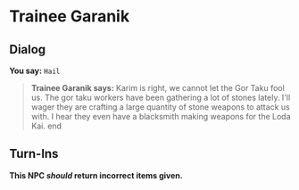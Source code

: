# Trainee Garanik


## Dialog

**You say:** `Hail`



>**Trainee Garanik says:** Karim is right, we cannot let the Gor Taku fool us. The gor taku workers have been gathering a lot of stones lately. I'll wager they are crafting a large quantity of stone weapons to attack us with. I hear they even have a blacksmith making weapons for the Loda Kai.
end



## Turn-Ins



**This NPC *should* return incorrect items given.**





